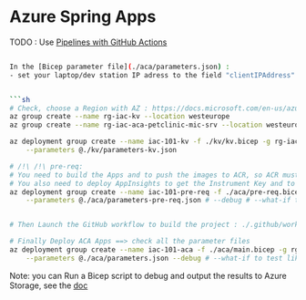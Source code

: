 # Azure Spring Apps

TODO : Use [Pipelines with GitHub Actions](https://docs.microsoft.com/en-us/azure/azure-resource-manager/bicep/deploy-github-actions?tabs=CLI)
```sh

In the [Bicep parameter file](./aca/parameters.json) :
- set your laptop/dev station IP adress to the field "clientIPAddress"


```sh
# Check, choose a Region with AZ : https://docs.microsoft.com/en-us/azure/availability-zones/az-overview#azure-regions-with-availability-zones
az group create --name rg-iac-kv --location westeurope
az group create --name rg-iac-aca-petclinic-mic-srv --location westeurope

az deployment group create --name iac-101-kv -f ./kv/kv.bicep -g rg-iac-kv \
    --parameters @./kv/parameters-kv.json

# /!\ /!\ pre-req:
# You need to build the Apps and to push the images to ACR, so ACR must be provisionned before ACA Apps
# You also need to deploy AppInsights to get the Instrument Key and to then provide it as param of the ACA Deployment
az deployment group create --name iac-101-pre-req -f ./aca/pre-req.bicep -g rg-iac-aca-petclinic-mic-srv \
    --parameters @./aca/parameters-pre-req.json # --debug # --what-if to test like a dry-run


# Then Launch the GitHub workflow to build the project : ./.github/workflows/maven-build.yml

# Finally Deploy ACA Apps ==> check all the parameter files
az deployment group create --name iac-101-aca -f ./aca/main.bicep -g rg-iac-aca-petclinic-mic-srv \
    --parameters @./aca/parameters.json --debug # --what-if to test like a dry-run
```

Note: you can Run a Bicep script to debug and output the results to Azure Storage, see the [doc](https://docs.microsoft.com/en-us/azure/azure-resource-manager/bicep/deployment-script-bicep#sample-bicep-files)